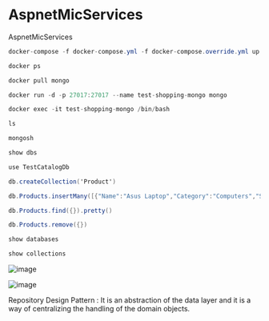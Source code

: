 # AspnetMicServices
AspnetMicServices

```csharp
docker-compose -f docker-compose.yml -f docker-compose.override.yml up -d
```

```csharp
docker ps
```

```csharp
docker pull mongo
```

```csharp
docker run -d -p 27017:27017 --name test-shopping-mongo mongo
```

```csharp
docker exec -it test-shopping-mongo /bin/bash
```

```csharp
ls
```

```csharp
mongosh
```

```csharp
show dbs
```

```csharp
use TestCatalogDb
```

```csharp
db.createCollection('Product')
```

```csharp
db.Products.insertMany([{"Name":"Asus Laptop","Category":"Computers","Summary":"Summary","Description":"Description","ImageFile":"ImageFile","Price":54.93},{"Name":"HP Laptop","Category":"Computers","Summary":"Summary","Description":"Description","ImageFile":"ImageFile","Price":88.93}])
```

```csharp
db.Products.find({}).pretty()
```

```csharp
db.Products.remove({})
```

```csharp
show databases
```

```csharp
show collections
```

![image](https://github.com/cihanasn/AspnetMicServices/assets/16838785/cc2f3c50-e690-4777-894c-9c3942113c44)

![image](https://github.com/cihanasn/AspnetMicServices/assets/16838785/10245d87-29c3-4e7d-8852-8a2cefba12a0)

Repository Design Pattern : It is an abstraction of the data layer and it is a way of centralizing the handling of the domain objects.